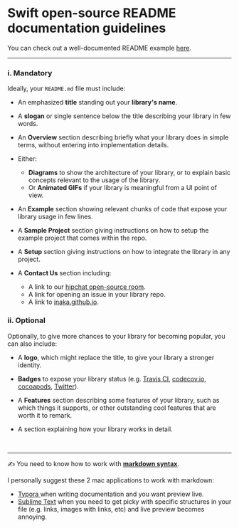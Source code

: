 # Swift open-source README documentation guidelines

You can check out a well-documented README example [here](https://github.com/inaka/Jayme/blob/master/README.md).

---

### i. Mandatory

Ideally, your `README.md` file must include:

- An emphasized **title** standing out your **library's name**.


- A **slogan** or single sentence below the title describing your library in few words.
- An **Overview** section describing briefly what your library does in simple terms, without entering into implementation details.
- Either:
  - **Diagrams** to show the architecture of your library, or to explain basic concepts relevant to the usage of the library.
  - Or **Animated GIFs** if your library is meaningful from a UI point of view.

- An **Example** section showing relevant chunks of code that expose your library usage in few lines.
- A **Sample Project** section giving instructions on how to setup the example project that comes within the repo.
- A **Setup** section giving instructions on how to integrate the library in any project.
- A **Contact Us** section including:
  - A link to our [hipchat open-source room](http://inaka.net/hipchat).
  - A link for opening an issue in your library repo.
  - A link to [inaka.github.io](http://inaka.github.io/).

### ii. Optional

Optionally, to give more chances to your library for becoming popular, you can also include:

- A **logo**, which might replace the title, to give your library a stronger identity.

- **Badges** to expose your library status (e.g. [Travis CI](http://travis-ci.org/), [codecov.io](https://codecov.io/gh), [cocoapods](https://cocoapods.org/), [Twitter](https://twitter.com/inaka)).

- A **Features** section describing some features of your library, such as which things it supports, or other outstanding cool features that are worth it to remark.

- A section explaining how your library works in detail.

  ​

---

✍️ You need to know how to work with [**markdown syntax**]().

I personally suggest these 2 mac applications to work with markdown:

- [Typora ](http://typora.io/)when writing documentation and you want preview live.
- [Sublime Text]() when you need to get picky with specific structures in your file (e.g. links, images with links, etc) and live preview becomes annoying.
